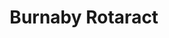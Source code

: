 ---
layout: club_page
title: Burnaby Rotaract
permalink: /burnaby-rotaract/
header_image: /assets/images/burnaby_rotaract_photo_header.jpg
header_image_description: Rotaract group in the TWECS warehouse
club_info:
    who_we_are: |
        This year, the club celebrated its 10th anniversary! It started in 2007 to provide a service club for Simon Fraser University students, Burnaby Rotaract has developed to consist of diverse members from students to young professionals from different parts of BC, Canada, and the world.

        The Burnaby Rotaract Club is proud of the high caliber of its members who are passionately partaking projects and events throughout the year. Year-round projects include container loading with Rotary World Help and Community Dinner with the Burnaby Neighborhood House. In addition, the club spearheads the planning and execution of the PAcific Canadian Experience (PACE)  roundtrip in partnership with local Rotaract Clubs from District 5040 and 5020.

        The club does work hard….while having fun! In addition to projects, the club conducts several socials throughout the year including Christmas, burger fundraisers and comedy nights! The club’s success would not be possible were it not for the amiable members, companionship with other Rotaract clubs in the district and the sponsorship of its sponsoring Rotary clubs who are dedicated to attend and support the club’s events.

        Sponsored by: [Rotary Club of Burnaby Metrotown](http://www.clubrunner.ca/Portal/Home.aspx?cid=746), the [Rotary Club of Burnaby Deer Lake](http://www.clubrunner.ca/Portal/Home.aspx?cid=356), and the [Rotary Club of Burnaby](http://www.rotaryburnaby.org/)
    what_we_do: |
        * Community Dinner at Burnaby Neighbourhood House
        * Container loading with Rotary World Help
        * PACE Round Trip
        * End Polio Now Polio Walk
        * Rotary Club of Metrotown – Burnaby’s Wine Festival
        * Rotary Club of Deer Lake – Stream Keepers Fish Release
        * Rotary Club of Burnaby – Wildlife Rescue
        * Rotary Coats for Kids
        * Third World Eye Care Society (TWECS) Eyeglass Sorting
        * Maywood Halloween Carnival
        * International Sustainable Energy Project: provide a source of sustainable energy for a small rural community
        * Soup Kitchen at Salvation Army
        * Heart and Stroke Foundation’s Big Bike
        * World Rotaract Week
        * Burnaby Task Force on Homelessness
        * Strings for Polio Fundraiser
        * Uganda Medical Mission Project
    meetings: |
        Regular Club meetings are held at 7:00pm bi-monthly on the 2nd and 4th Monday of each month. We meet at the Burnaby Neighbourhood House (3rd Floor, 4460 Beresford Street). This is right behind the Metrotown SkyTrain station.
embedded_calendar: |
    <iframe src="https://calendar.google.com/calendar/embed?src=info%40burnabyrotaract.org&amp;ctz=America%2FVancouver" style="border: 0" scrolling="no" width="800" height="600" frameborder="0"></iframe>
embedded_map: |
    <iframe src="https://www.google.com/maps/embed?pb=!1m18!1m12!1m3!1d2605.691357705569!2d-123.00653858428404!3d49.22538017932514!2m3!1f0!2f0!3f0!3m2!1i1024!2i768!4f13.1!3m3!1m2!1s0x410b7f3f71654fdf%3A0x6823eff1bd41a100!2sBurnaby+Neighbourhood+House!5e0!3m2!1spt-BR!2sca!4v1509994912768" style="border: 0px none; pointer-events: none;" allowfullscreen="" width="600" height="600" frameborder="0"></iframe>
---